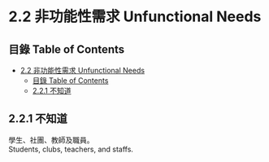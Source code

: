 # 2.2 非功能性需求 Unfunctional Needs
<!-- 使用者分為借用者與管理者，使用者可登記預約並管理自己登記的預約內容，管理者可管理所有場地及物品的預約資料。   -->

## 目錄 Table of Contents
- [2.2 非功能性需求 Unfunctional Needs](#22-非功能性需求-unfunctional-needs)
  - [目錄 Table of Contents](#目錄-table-of-contents)
  - [2.2.1 不知道](#221-不知道)

## 2.2.1 不知道 

學生、社團、教師及職員。  
Students, clubs, teachers, and staffs.
